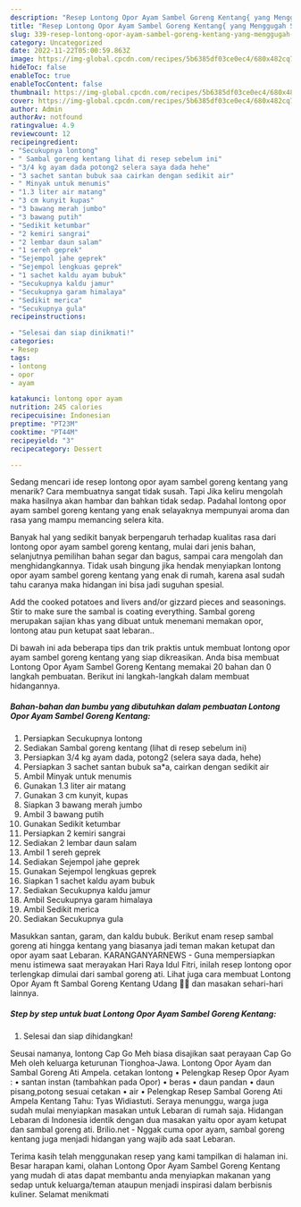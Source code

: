```yaml
---
description: "Resep Lontong Opor Ayam Sambel Goreng Kentang{ yang Menggugah Selera,  Menu Buat lebaran"
title: "Resep Lontong Opor Ayam Sambel Goreng Kentang{ yang Menggugah Selera,  Menu Buat lebaran"
slug: 339-resep-lontong-opor-ayam-sambel-goreng-kentang-yang-menggugah-selera-menu-buat-lebaran
category: Uncategorized
date: 2022-11-22T05:00:59.863Z
image: https://img-global.cpcdn.com/recipes/5b6385df03ce0ec4/680x482cq70/lontong-opor-ayam-sambel-goreng-kentang-foto-resep-utama.jpg
hideToc: false
enableToc: true
enableTocContent: false
thumbnail: https://img-global.cpcdn.com/recipes/5b6385df03ce0ec4/680x482cq70/lontong-opor-ayam-sambel-goreng-kentang-foto-resep-utama.jpg
cover: https://img-global.cpcdn.com/recipes/5b6385df03ce0ec4/680x482cq70/lontong-opor-ayam-sambel-goreng-kentang-foto-resep-utama.jpg
author: Admin
authorAv: notfound
ratingvalue: 4.9
reviewcount: 12
recipeingredient:
- "Secukupnya lontong"
- " Sambal goreng kentang lihat di resep sebelum ini"
- "3/4 kg ayam dada potong2 selera saya dada hehe"
- "3 sachet santan bubuk saa cairkan dengan sedikit air"
- " Minyak untuk menumis"
- "1.3 liter air matang"
- "3 cm kunyit kupas"
- "3 bawang merah jumbo"
- "3 bawang putih"
- "Sedikit ketumbar"
- "2 kemiri sangrai"
- "2 lembar daun salam"
- "1 sereh geprek"
- "Sejempol jahe geprek"
- "Sejempol lengkuas geprek"
- "1 sachet kaldu ayam bubuk"
- "Secukupnya kaldu jamur"
- "Secukupnya garam himalaya"
- "Sedikit merica"
- "Secukupnya gula"
recipeinstructions:

- "Selesai dan siap dinikmati!"
categories:
- Resep
tags:
- lontong
- opor
- ayam

katakunci: lontong opor ayam 
nutrition: 245 calories
recipecuisine: Indonesian
preptime: "PT23M"
cooktime: "PT44M"
recipeyield: "3"
recipecategory: Dessert

---
```



Sedang mencari ide resep lontong opor ayam sambel goreng kentang yang menarik? Cara membuatnya sangat tidak susah. Tapi Jika keliru mengolah maka hasilnya akan hambar dan bahkan tidak sedap. Padahal lontong opor ayam sambel goreng kentang yang enak selayaknya mempunyai aroma dan rasa yang mampu memancing selera kita.


Banyak hal yang sedikit banyak berpengaruh terhadap kualitas rasa dari lontong opor ayam sambel goreng kentang, mulai dari jenis bahan, selanjutnya pemilihan bahan segar dan bagus, sampai cara mengolah dan menghidangkannya. Tidak usah bingung jika hendak menyiapkan lontong opor ayam sambel goreng kentang yang enak di rumah, karena asal sudah tahu caranya maka hidangan ini bisa jadi suguhan spesial.

Add the cooked potatoes and livers and/or gizzard pieces and seasonings. Stir to make sure the sambal is coating everything. Sambal goreng merupakan sajian khas yang dibuat untuk menemani memakan opor, lontong atau pun ketupat saat lebaran..


Di bawah ini ada beberapa tips dan trik praktis untuk membuat lontong opor ayam sambel goreng kentang yang siap dikreasikan. Anda bisa membuat Lontong Opor Ayam Sambel Goreng Kentang memakai 20 bahan dan 0 langkah pembuatan. Berikut ini langkah-langkah dalam membuat hidangannya.

<!--inarticleads1-->

##### Bahan-bahan dan bumbu yang dibutuhkan dalam pembuatan Lontong Opor Ayam Sambel Goreng Kentang:

1. Persiapkan Secukupnya lontong
1. Sediakan  Sambal goreng kentang (lihat di resep sebelum ini)
1. Persiapkan 3/4 kg ayam dada, potong2 (selera saya dada, hehe)
1. Persiapkan 3 sachet santan bubuk sa*a, cairkan dengan sedikit air
1. Ambil  Minyak untuk menumis
1. Gunakan 1.3 liter air matang
1. Gunakan 3 cm kunyit, kupas
1. Siapkan 3 bawang merah jumbo
1. Ambil 3 bawang putih
1. Gunakan Sedikit ketumbar
1. Persiapkan 2 kemiri sangrai
1. Sediakan 2 lembar daun salam
1. Ambil 1 sereh geprek
1. Sediakan Sejempol jahe geprek
1. Gunakan Sejempol lengkuas geprek
1. Siapkan 1 sachet kaldu ayam bubuk
1. Sediakan Secukupnya kaldu jamur
1. Ambil Secukupnya garam himalaya
1. Ambil Sedikit merica
1. Sediakan Secukupnya gula


Masukkan santan, garam, dan kaldu bubuk. Berikut enam resep sambal goreng ati hingga kentang yang biasanya jadi teman makan ketupat dan opor ayam saat Lebaran. KARANGANYARNEWS - Guna mempersiapkan menu istimewa saat merayakan Hari Raya Idul Fitri, inilah resep lontong opor terlengkap dimulai dari sambal goreng ati. Lihat juga cara membuat Lontong Opor Ayam ft Sambal Goreng Kentang Udang 🍗💝 dan masakan sehari-hari lainnya. 

<!--inarticleads2-->

##### Step by step untuk buat Lontong Opor Ayam Sambel Goreng Kentang:


1. Selesai dan siap dihidangkan!

Seusai namanya, lontong Cap Go Meh biasa disajikan saat perayaan Cap Go Meh oleh keluarga keturunan Tionghoa-Jawa. Lontong Opor Ayam dan Sambal Goreng Ati Ampela. cetakan lontong • Pelengkap Resep Opor Ayam : • santan instan (tambahkan pada Opor) • beras • daun pandan • daun pisang,potong sesuai cetakan • air • Pelengkap Resep Sambal Goreng Ati Ampela Kentang Tahu: Tyas Widiastuti. Seraya menunggu, warga juga sudah mulai menyiapkan masakan untuk Lebaran di rumah saja. Hidangan Lebaran di Indonesia identik dengan dua masakan yaitu opor ayam ketupat dan sambal goreng ati. Brilio.net - Nggak cuma opor ayam, sambal goreng kentang juga menjadi hidangan yang wajib ada saat Lebaran. 

Terima kasih telah menggunakan resep yang kami tampilkan di halaman ini. Besar harapan kami, olahan Lontong Opor Ayam Sambel Goreng Kentang yang mudah di atas dapat membantu anda menyiapkan makanan yang sedap untuk keluarga/teman ataupun menjadi inspirasi dalam berbisnis kuliner. Selamat menikmati
